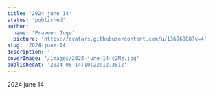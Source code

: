 ```yaml
---
title: '2024 june 14'
status: 'published'
author:
  name: 'Praveen Juge'
  picture: 'https://avatars.githubusercontent.com/u/13696888?v=4'
slug: '2024-june-14'
description: ''
coverImage: '/images/2024-june-14-c2Nz.jpg'
publishedAt: '2024-06-14T10:22:12.381Z'
---
```


2024 june 14